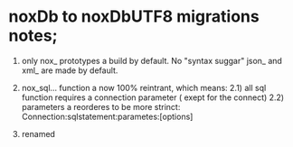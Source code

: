 # noxDb to noxDbUTF8 migrations notes;

1) only nox_ prototypes a build by default. No "syntax suggar" json_ and xml_ are made by default.

2) nox_sql... function a now 100% reintrant, which means:
2.1) all sql function requires a connection parameter ( exept for the connect)
2.2) parameters a reorderes to be more strinct: Connection:sqlstatement:parametes:[options]

3) renamed


